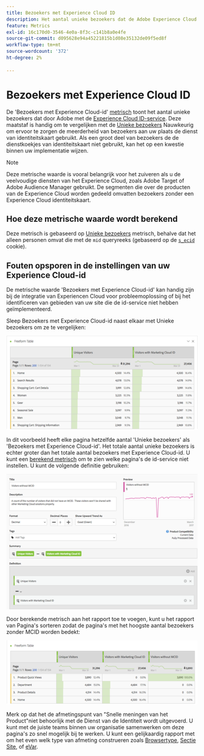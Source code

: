 ```yaml
---
title: Bezoekers met Experience Cloud ID
description: Het aantal unieke bezoekers dat de Adobe Experience Cloud ID-service gebruikt.
feature: Metrics
exl-id: 16c170d0-3546-4e0a-8f3c-c141b8a0e4fe
source-git-commit: d095628e94a45221815b1d08e35132de09f5ed8f
workflow-type: tm+mt
source-wordcount: '372'
ht-degree: 2%

---
```


# Bezoekers met Experience Cloud ID

De &#39;Bezoekers met Experience Cloud-id&#39; [metrisch](overview.md) toont het aantal unieke bezoekers dat door Adobe met de [Experience Cloud ID-service](https://experienceleague.adobe.com/docs/id-service/using/home.html). Deze maatstaf is handig om te vergelijken met de [Unieke bezoekers](unique-visitors.md) Nauwkeurig om ervoor te zorgen de meerderheid van bezoekers aan uw plaats de dienst van identiteitskaart gebruikt. Als een groot deel van bezoekers de de dienstkoekjes van identiteitskaart niet gebruikt, kan het op een kwestie binnen uw implementatie wijzen.

>[!NOTE]
>
>Deze metrische waarde is vooral belangrijk voor het zuiveren als u de veelvoudige diensten van het Experience Cloud, zoals Adobe Target of Adobe Audience Manager gebruikt. De segmenten die over de producten van de Experience Cloud worden gedeeld omvatten bezoekers zonder een Experience Cloud identiteitskaart.

## Hoe deze metrische waarde wordt berekend

Deze metrisch is gebaseerd op [Unieke bezoekers](unique-visitors.md) metrisch, behalve dat het alleen personen omvat die met de `mid` queryreeks (gebaseerd op de [`s_ecid`](https://experienceleague.adobe.com/docs/core-services/interface/ec-cookies/cookies-analytics.html) cookie).

## Fouten opsporen in de instellingen van uw Experience Cloud-id

De metrische waarde &#39;Bezoekers met Experience Cloud-id&#39; kan handig zijn bij de integratie van Experiencen Cloud voor probleemoplossing of bij het identificeren van gebieden van uw site die de id-service niet hebben geïmplementeerd.

Sleep Bezoekers met Experience Cloud-id naast elkaar met Unieke bezoekers om ze te vergelijken:

![Unieke vergelijking van bezoekers](assets/metric-mcvid1.png)

In dit voorbeeld heeft elke pagina hetzelfde aantal &#39;Unieke bezoekers&#39; als &#39;Bezoekers met Experience Cloud-id&#39;. Het totale aantal unieke bezoekers is echter groter dan het totale aantal bezoekers met Experience Cloud-id. U kunt een [berekend metrisch](../c-calcmetrics/cm-overview.md) om te zien welke pagina&#39;s de id-service niet instellen. U kunt de volgende definitie gebruiken:

![Berekende metrische definitie](assets/metric-mcvid2.png)

Door berekende metrisch aan het rapport toe te voegen, kunt u het rapport van Pagina&#39;s sorteren zodat de pagina&#39;s met het hoogste aantal bezoekers zonder MCID worden bedekt:

![Pagina&#39;s zonder id-service](assets/metric-mcvid3.png)

Merk op dat het de afmetingspunt van &quot;Snelle meningen van het Product&quot;niet behoorlijk met de Dienst van de Identiteit wordt uitgevoerd. U kunt met de juiste teams binnen uw organisatie samenwerken om deze pagina&#39;s zo snel mogelijk bij te werken. U kunt een gelijkaardig rapport met om het even welk type van afmeting construeren zoals [Browsertype](../dimensions/browser-type.md), [Sectie Site](../dimensions/site-section.md), of [eVar](../dimensions/evar.md).
